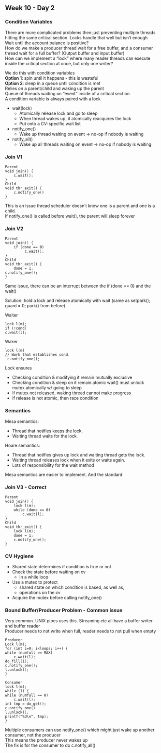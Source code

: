 ## Week 10 - Day 2
### Condition Variables
There are more complicated problems then just preventing multiple threads hitting the same critical section. Locks handle that well but isn’t enough
Wait until the account balance is positive?  
How do we make a producer thread wait for a free buffer, and a consumer thread wait for a full buffer? (Output buffer and input buffer)  
How can we implement a “lock” where many reader threads can execute inside the critical section at once, but only one writer?

We do this with condition variables  
**Option 1**: spin until it happens - this is wasteful  
**Option 2**: sleep in a queue until condition is met  
Relies on a parent/child and waking up the parent  
Queue of threads waiting on “event” inside of a critical section  
A condition variable is always paired with a lock

* wait(lock)
    * Atomically release lock and go to sleep
    * When thread wakes up, it atomically reacquires the lock
    * Put onto a CV-specific wait list
* notify_one()
    * Wake up thread waiting on event → no-op if nobody is waiting
* notify_all()
    * Wake up all threads waiting on event → no-op if nobody is waiting

### Join V1
```
Parent
void join() {
    c.wait();
}
Child
void thr_exit() { 
    c.notify_one()
}
```
This is an issue  thread scheduler doesn’t know one is a parent and one is a child.  
If notify_one() is called before wait(), the parent will sleep forever

### Join V2
```
Parent
void join() { 
    if (done == 0)
         c.wait(); 
}
Child
void thr_exit() { 
    done = 1; 
c.notify_one();
}
```
Same issue, there can be an interrupt between the if (done == 0) and the wait()

Solution: hold a lock and release atomically with wait (same as setpark(); guard = 0; park() from before).

Waiter

```
lock l(m);
if (!cond)
c.wait(l); 
```

Waker

```
lock l(m)
// Work that establishes cond.
 c.notify_one();
```
 
Lock ensures

* Checking condition & modifying it remain mutually exclusive
* Checking condition & sleep on it remain atomic
wait() must unlock mutex atomically w/ going to sleep
* If mutex not released, waking thread cannot make progress
* If release is not atomic, then race condition

### Semantics
Mesa semantics:

* Thread that notifies keeps the lock.
* Waiting thread waits for the lock.

Hoare semantics:

* Thread that notifies gives up lock and waiting thread gets the lock.
* Waiting thread releases lock when it exits or waits again.
* Lots of responsibility for the wait method

Mesa semantics are easier to implement. And the standard

### Join V3 - Correct
```
Parent
void join() {
    lock l(m);
    while (done == 0)
        c.wait(l);
}
Child
void thr_exit() { 
    lock l(m);
    done = 1;
    c.notify_one();
}
```

### CV Hygiene
* Shared state determines if condition is true or not
* Check the state before waiting on cv
    * In a while loop
* Use a mutex to protect
    * shared state on which condition is based, as well as, 
    * operations on the cv
* Acquire the mutex before calling notify_one()

### Bound Buffer/Producer Problem - Common issue
Very common. UNIX pipes uses this. Streaming etc all have a buffer writer and buffer reader  
Producer needs to not write when full, reader needs to not pull when empty

```
Producer
Lock l(m);
for (int i=0; i<loops; i++) {
while (numfull == MAX)
    c.wait(l);
do_fill(i); 
c.notify_one(); 
l.unlock();
}

Consumer
lock l(m); 
while (1) {
while (numfull == 0) 
    c.wait(l);
int tmp = do_get(); 
c.notify_one() 
l.unlock(); 
printf("%d\n", tmp);
}
```
Multiple consumers can use notify_one() which might just wake up another consumer, not the producer  
This means the producer never wakes up  
The fix is for the consumer to do c.notify_all()